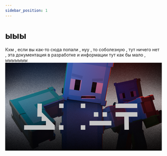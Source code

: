 ```yaml
---
sidebar_position: 1
---
```


# ыыы
Кхм , если вы как-то сюда попали , нуу , то соболезную , тут ничего нет , эта документация в разработке и информации тут как бы мало , ыыыыыыы
![syka_blat](./zatemn.uertyk.hedocs0001.webp)
